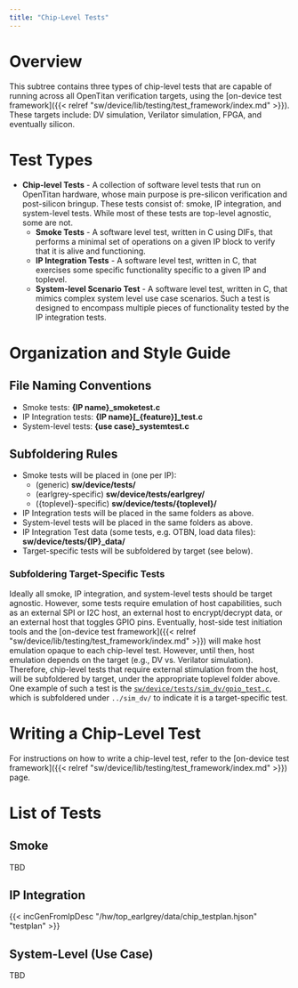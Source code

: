 ```yaml
---
title: "Chip-Level Tests"
---
```


# Overview

This subtree contains three types of chip-level tests that are capable of running across all OpenTitan verification targets, using the [on-device test framework]({{< relref "sw/device/lib/testing/test_framework/index.md" >}}).
These targets include: DV simulation, Verilator simulation, FPGA, and eventually silicon.

# Test Types
- **Chip-level Tests** - A collection of software level tests that run on OpenTitan hardware, whose main purpose is pre-silicon verification and post-silicon bringup.
These tests consist of: smoke, IP integration, and system-level tests.
While most of these tests are top-level agnostic, some are not.
  - **Smoke Tests** - A software level test, written in C using DIFs, that performs a minimal set of operations on a given IP block to verify that it is alive and functioning.
  - **IP Integration Tests** - A software level test, written in C, that exercises some specific functionality specific to a given IP and toplevel.
  - **System-level Scenario Test** - A software level test, written in C, that mimics complex system level use case scenarios.
  Such a test is designed to encompass multiple pieces of functionality tested by the IP integration tests.

# Organization and Style Guide

## File Naming Conventions
*   Smoke tests: **{IP name}\_smoketest.c**
*   IP Integration tests: **{IP name}[\_{feature}]\_test.c**
*   System-level tests: **{use case}\_systemtest.c**

## Subfoldering Rules
*   Smoke tests will be placed in (one per IP): 
    *   (generic) **sw/device/tests/**
    *   (earlgrey-specific) **sw/device/tests/earlgrey/**
    *   ({toplevel}-specific) **sw/device/tests/{toplevel}/**
*   IP Integration tests will be placed in the same folders as above.
*   System-level tests will be placed in the same folders as above.
*   IP Integration Test data (some tests, e.g. OTBN, load data files): **sw/device/tests/{IP}\_data/**
*   Target-specific tests will be subfoldered by target (see below).

### Subfoldering Target-Specific Tests
Ideally all smoke, IP integration, and system-level tests should be target agnostic.
However, some tests require emulation of host capabilities, such as an external SPI or I2C host, an external host to encrypt/decrypt data, or an external host that toggles GPIO pins.
Eventually, host-side test initiation tools and the [on-device test framework]({{< relref "sw/device/lib/testing/test_framework/index.md" >}}) will make host emulation opaque to each chip-level test.
However, until then, host emulation depends on the target (e.g., DV vs. Verilator simulation).
Therefore, chip-level tests that require external stimulation from the host, will be subfoldered by target, under the appropriate toplevel folder above.
One example of such a test is the [`sw/device/tests/sim_dv/gpio_test.c`](https://github.com/lowRISC/opentitan/blob/master/sw/device/tests/sim_dv/gpio_test.c), which is subfoldered under `../sim_dv/` to indicate it is a target-specific test.

# Writing a Chip-Level Test
For instructions on how to write a chip-level test, refer to the [on-device test framework]({{< relref "sw/device/lib/testing/test_framework/index.md" >}}) page.

# List of Tests

## Smoke

TBD

## IP Integration
{{< incGenFromIpDesc "/hw/top_earlgrey/data/chip_testplan.hjson" "testplan" >}}

## System-Level (Use Case)

TBD
